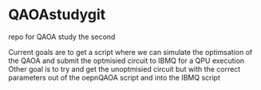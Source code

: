 # QAOAstudygit
repo for QAOA study the second

Current goals are to get a script where we can simulate the optimsation of the QAOA and submit the optmisied circuit to IBMQ for a QPU execution
Other goal is to try and get the unoptmisied circuit but with the correct parameters out of the oepnQAOA script and into the IBMQ script
